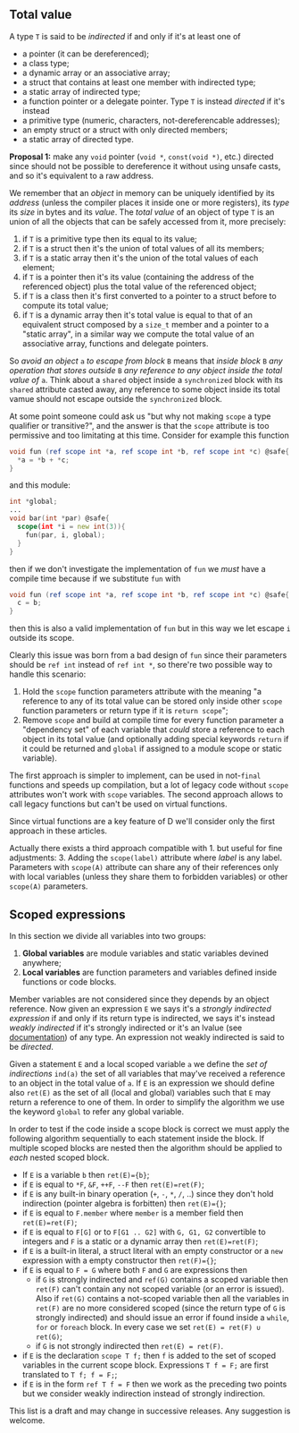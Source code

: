 ## Total value
A type `T` is said to be *indirected* if and only if it's at least one of
- a pointer (it can be dereferenced);
- a class type;
- a dynamic array or an associative array;
- a struct that contains at least one member with indirected type;
- a static array of indirected type;
- a function pointer or a delegate pointer.
Type `T` is instead *directed* if it's instead
- a primitive type (numeric, characters, not-dereferencable addresses);
- an empty struct or a struct with only directed members;
- a static array of directed type.

**Proposal 1:** make any `void` pointer (`void *`, `const(void *)`, etc.) directed since should not be possible to dereference it without using unsafe casts, and so it's equivalent to a raw address.

We remember that an *object* in memory can be uniquely identified by its *address* (unless the compiler places it inside one or more registers), its *type* its *size* in bytes and its *value*. The *total value* of an object of type `T` is an union of all the objects that can be safely accessed from it, more precisely:
1. if `T` is a primitive type then its equal to its value;
2. if `T` is a struct then it's the union of total values of all its members;
3. if `T` is a static array then it's the union of the total values of each element;
4. if `T` is a pointer then it's its value (containing the address of the referenced object) plus the total value of the referenced object;
5. if `T` is a class then it's first converted to a pointer to a struct before to compute its total value;
6. if `T` is a dynamic array then it's total value is equal to that of an equivalent struct composed by a `size_t` member and a pointer to a "static array", in a similar way we compute the total value of an associative array, functions and delegate pointers.

So *avoid an object* `a` *to escape from block* `B` means that *inside block* `B` *any operation that stores outside* `B` *any reference to any object inside the total value of* `a`. Think about a `shared` object inside a `synchronized` block with its `shared` attribute casted away, any reference to some object inside its total vamue should not escape outside the `synchronized` block. 

At some point someone could ask us "but why not making `scope` a type qualifier or transitive?", and the answer is that the `scope` attribute is too permissive and too limitating at this time. Consider for example this function
```` d
void fun (ref scope int *a, ref scope int *b, ref scope int *c) @safe{
  *a = *b + *c;
}
````
and this module:
```` d
int *global;
...
void bar(int *par) @safe{
  scope(int *i = new int(3)){
    fun(par, i, global);
  }
}
````
then if we don't investigate the implementation of `fun` we *must* have a compile time because if we substitute `fun` with
```` d
void fun (ref scope int *a, ref scope int *b, ref scope int *c) @safe{
  c = b;
}
````
then this is also a valid implementation of `fun` but in this way we let escape `i` outside its scope.

Clearly this issue was born from a bad design of `fun` since their parameters should be `ref int` instead of `ref int *`, so there're two possible way to handle this scenario:
1. Hold the `scope` function parameters attribute with the meaning "a reference to any of its total value can be stored only inside other `scope` function parameters or return type if it is `return scope`";
2. Remove `scope` and build at compile time for every function parameter a "dependency set" of each variable that *could* store a reference to each object in its total value (and optionally adding special keywords `return` if it could be returned and `global` if assigned to a module scope or static variable).

The first approach is simpler to implement, can be used in not-`final` functions and speeds up compilation, but a lot of legacy code without `scope` attributes won't work with `scope` variables. The second approach allows to call legacy functions but can't be used on virtual functions.

Since virtual functions are a key feature of D we'll consider only the first approach in these articles.

Actually there exists a third approach compatible with 1. but useful for fine adjustments:
3. Adding the `scope(label)` attribute where *label* is any label. Parameters with `scope(A)` attribute can share any of their references only with local variables (unless they share them to forbidden variables) or other `scope(A)` parameters.

## Scoped expressions
In this section we divide all variables into two groups:
1. **Global variables** are module variables and static variables devined anywhere;
2. **Local variables** are function parameters and variables defined inside functions or code blocks.

Member variables are not considered since they depends by an object reference. Now given an expression `E` we says it's a *strongly indirected expression* if and only if its return type is indirected, we says it's instead *weakly indirected* if it's strongly indirected or it's an lvalue (see [documentation](https://dlang.org/spec/expression.html#.define-lvalue)) of any type. An expression not weakly indirected is said to be *directed*.

Given a statement `E` and a local scoped variable `a` we define the *set of indirections* `ind(a)` the set of all variables that may've received a reference to an object in the total value of `a`. If `E` is an expression we should define also `ret(E)` as the set of all (local and global) variables such that `E` may return a reference to one of them. In order to simplify the algorithm we use the keyword `global` to refer any global variable.

In order to test if the code inside a scope block is correct we must apply the following algorithm sequentially to each statement inside the block. If multiple scoped blocks are nested then the algorithm should be applied to *each* nested scoped block.

- If `E` is a variable `b` then `ret(E)={b}`;
- if `E` is equal to `*F`, `&F`, `++F`, `--F` then `ret(E)=ret(F)`;
- if `E` is any built-in binary operation (`+`, `-`, `*`, `/`, ..) since they don't hold indirection (pointer algebra is forbitten) then `ret(E)={}`;
- if `E` is equal to `F.member` where `member` is a member field then `ret(E)=ret(F)`;
- if `E` is equal to `F[G]` or to `F[G1 .. G2]` with `G, G1, G2` convertible to integers and `F` is a static or a dynamic array then `ret(E)=ret(F)`;
- if `E` is a built-in literal, a struct literal with an empty constructor or a `new` expression with a empty constructor then `ret(F)={}`;
- if `E` is equal to `F = G` where both `F` and `G` are expressions then
    - if `G` is strongly indirected and `ref(G)` contains a scoped variable then `ret(F)` can't contain any not scoped variable (or an error is issued). Also if `ret(G)` contains a not-scoped variable then all the variables in `ret(F)` are no more considered scoped (since the return type of `G` is strongly indirected) and should issue an error if found inside a `while`, `for` or `foreach` block. In every case we set `ret(E) = ret(F) ∪ ret(G)`;
    - if `G` is not strongly indirected then `ret(E) = ret(F)`.
- if `E` is the declaration `scope T f;` then `f` is added to the set of scoped variables in the current scope block. Expressions `T f = F;` are first translated to `T f; f = F;`;
- if `E` is in the form `ref T f = F` then we work as the preceding two points but we consider weakly indirection instead of strongly indirection.

This list is a draft and may change in successive releases. Any suggestion is welcome.
